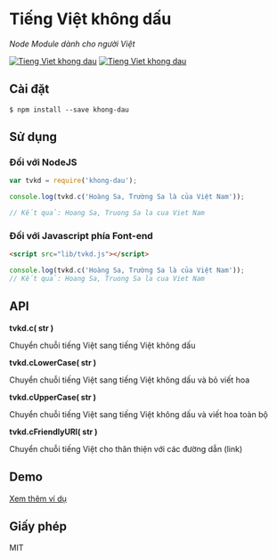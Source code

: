 # Tiếng Việt không dấu

_Node Module dành cho người Việt_

[![Tieng Viet khong dau](https://img.shields.io/badge/node-%5E0.10.40-brightgreen.svg)](//www.npmjs.com/package/khong-dau) [![Tieng Viet khong dau](https://img.shields.io/badge/npm-%5E1.4.28-brightgreen.svg)](//www.npmjs.com/package/khong-dau)

## Cài đặt

```shell
$ npm install --save khong-dau
```

## Sử dụng

### Đối với NodeJS

```javascript
var tvkd = require('khong-dau');

console.log(tvkd.c('Hoàng Sa, Trường Sa là của Việt Nam'));

// Kết quả: Hoang Sa, Truong Sa la cua Viet Nam
```

### Đối với Javascript phía Font-end

```html
<script src="lib/tvkd.js"></script>
```

```js
console.log(tvkd.c('Hoàng Sa, Trường Sa là của Việt Nam'));
// Kết quả: Hoang Sa, Truong Sa la cua Viet Nam
```

## API

**tvkd.c( str )**

Chuyển chuỗi tiếng Việt sang tiếng Việt không dấu

**tvkd.cLowerCase( str )**

Chuyển chuỗi tiếng Việt sang tiếng Việt không dấu và bỏ viết hoa

**tvkd.cUpperCase( str )**

Chuyển chuỗi tiếng Việt sang tiếng Việt không dấu và viết hoa toàn bộ

**tvkd.cFriendlyURI( str )**

Chuyển chuỗi tiếng Việt cho thân thiện với các đường dẫn (link)

## Demo

[Xem thêm ví dụ](./demo.js)

## Giấy phép

MIT